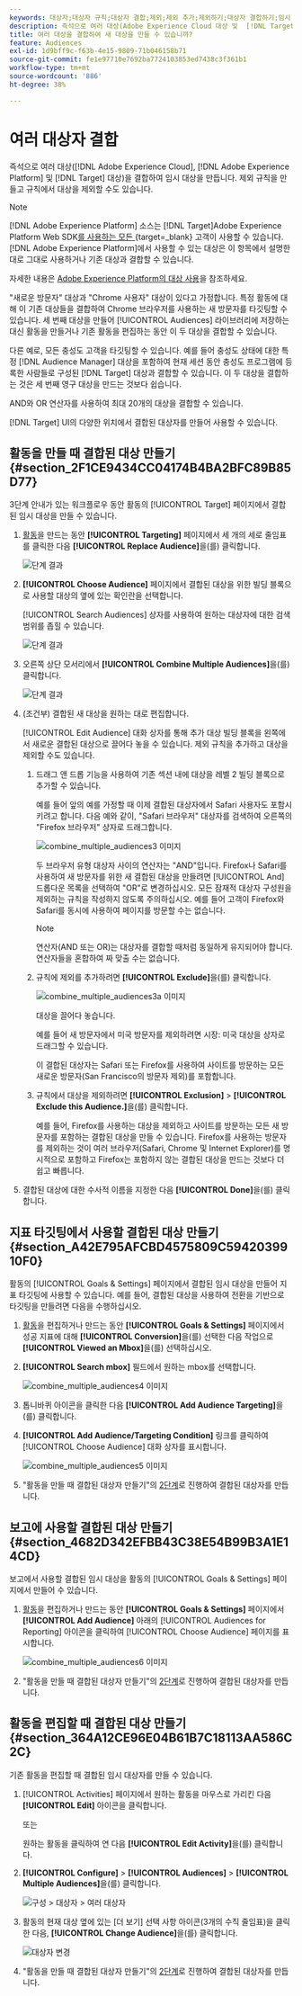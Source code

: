 ```yaml
---
keywords: 대상자;대상자 규칙;대상자 결합;제외;제외 추가;제외하기;대상자 결합하기;임시 대상자;애드혹 대상자
description: 즉석으로 여러 대상(Adobe Experience Cloud 대상 및  [!DNL Target] 대상)을 결합하여 임시 대상을 만드는 방법을 알아봅니다.
title: 여러 대상을 결합하여 새 대상을 만들 수 있습니까?
feature: Audiences
exl-id: 1d9bff9c-f63b-4e15-9809-71b046158b71
source-git-commit: fe1e97710e7692ba7724103853ed7438c3f361b1
workflow-type: tm+mt
source-wordcount: '886'
ht-degree: 38%

---
```


# 여러 대상자 결합

즉석으로 여러 대상([!DNL Adobe Experience Cloud], [!DNL Adobe Experience Platform] 및 [!DNL Target] 대상)을 결합하여 임시 대상을 만듭니다. 제외 규칙을 만들고 규칙에서 대상을 제외할 수도 있습니다.

>[!NOTE]
>
>[!DNL Adobe Experience Platform] 소스는 [!DNL Target]Adobe Experience Platform Web SDK[를 사용하는 모든 ](https://experienceleague.adobe.com/docs/target-dev/developer/client-side/aep-web-sdk.html?lang=en){target=_blank} 고객이 사용할 수 있습니다. [!DNL Adobe Experience Platform]에서 사용할 수 있는 대상은 이 항목에서 설명한 대로 그대로 사용하거나 기존 대상과 결합할 수 있습니다.
>
>자세한 내용은 [Adobe Experience Platform의 대상 사용](/help/main/c-target/c-audiences/audiences.md#aep)을 참조하세요.

&quot;새로운 방문자&quot; 대상과 &quot;Chrome 사용자&quot; 대상이 있다고 가정합니다. 특정 활동에 대해 이 기존 대상들을 결합하여 Chrome 브라우저를 사용하는 새 방문자를 타깃팅할 수 있습니다. 세 번째 대상을 만들어 [!UICONTROL Audiences] 라이브러리에 저장하는 대신 활동을 만들거나 기존 활동을 편집하는 동안 이 두 대상을 결합할 수 있습니다.

다른 예로, 모든 충성도 고객을 타깃팅할 수 있습니다. 예를 들어 충성도 상태에 대한 특정 [!DNL Audience Manager] 대상을 포함하여 현재 세션 동안 충성도 프로그램에 등록한 사람들로 구성된 [!DNL Target] 대상과 결합할 수 있습니다. 이 두 대상을 결합하는 것은 세 번째 영구 대상을 만드는 것보다 쉽습니다.

AND와 OR 연산자를 사용하여 최대 20개의 대상을 결합할 수 있습니다.

[!DNL Target] UI의 다양한 위치에서 결합된 대상자를 만들어 사용할 수 있습니다. 

## 활동을 만들 때 결합된 대상 만들기 {#section_2F1CE9434CC04174B4BA2BFC89B85D77}

3단계 안내가 있는 워크플로우 동안 활동의 [!UICONTROL Target] 페이지에서 결합된 임시 대상을 만들 수 있습니다.

1. [활동](/help/main/c-activities/activities.md#concept_D317A95A1AB54674BA7AB65C7985BA03)을 만드는 동안 **[!UICONTROL Targeting]** 페이지에서 세 개의 세로 줄임표를 클릭한 다음 **[!UICONTROL Replace Audience]**&#x200B;을(를) 클릭합니다.

   ![단계 결과](assets/edit_audience.png)

1. **[!UICONTROL Choose Audience]** 페이지에서 결합된 대상을 위한 빌딩 블록으로 사용할 대상의 옆에 있는 확인란을 선택합니다.

   [!UICONTROL Search Audiences] 상자를 사용하여 원하는 대상자에 대한 검색 범위를 좁힐 수 있습니다.

   ![단계 결과](assets/combine_multiple_audiences1.png)

1. 오른쪽 상단 모서리에서 **[!UICONTROL Combine Multiple Audiences]**&#x200B;을(를) 클릭합니다.

   ![단계 결과](assets/combine_multiple_audiences2.png)

1. (조건부) 결합된 새 대상을 원하는 대로 편집합니다.

   [!UICONTROL Edit Audience] 대화 상자를 통해 추가 대상 빌딩 블록을 왼쪽에서 새로운 결합된 대상으로 끌어다 놓을 수 있습니다. 제외 규칙을 추가하고 대상을 제외할 수도 있습니다.

   1. 드래그 앤 드롭 기능을 사용하여 기존 섹션 내에 대상을 레벨 2 빌딩 블록으로 추가할 수 있습니다.

      예를 들어 앞의 예를 가정할 때 이제 결합된 대상자에서 Safari 사용자도 포함시키려고 합니다. 다음 예와 같이, &quot;Safari 브라우저&quot; 대상자를 검색하여 오른쪽의 &quot;Firefox 브라우저&quot; 상자로 드래그합니다.

      ![combine_multiple_audiences3 이미지](assets/combine_multiple_audiences3.png)

      두 브라우저 유형 대상자 사이의 연산자는 &quot;AND&quot;입니다. Firefox나 Safari를 사용하여 새 방문자를 위한 새 결합된 대상을 만들려면 [!UICONTROL And] 드롭다운 목록을 선택하여 &quot;OR&quot;로 변경하십시오. 모든 잠재적 대상자 구성원을 제외하는 규칙을 작성하지 않도록 주의하십시오. 예를 들어 고객이 Firefox와 Safari를 동시에 사용하여 페이지를 방문할 수는 없습니다.

      >[!NOTE]
      >
      >연산자(AND 또는 OR)는 대상자를 결합할 때처럼 동일하게 유지되어야 합니다. 연산자들을 혼합하여 짜 맞출 수는 없습니다.

   1. 규칙에 제외를 추가하려면 **[!UICONTROL Exclude]**&#x200B;을(를) 클릭합니다.

      ![combine_multiple_audiences3a 이미지](assets/combine_multiple_audiences3a.png)

      대상을 끌어다 놓습니다.

      예를 들어 새 방문자에서 미국 방문자를 제외하려면 시장: 미국 대상을 상자로 드래그할 수 있습니다.

      이 결합된 대상자는 Safari 또는 Firefox를 사용하여 사이트를 방문하는 모든 새로운 방문자(San Francisco의 방문자 제외)를 포함합니다.

   1. 규칙에서 대상을 제외하려면 **[!UICONTROL Exclusion]** > **[!UICONTROL Exclude this Audience.]**&#x200B;을(를) 클릭합니다.

      예를 들어, Firefox를 사용하는 대상을 제외하고 사이트를 방문하는 모든 새 방문자를 포함하는 결합된 대상을 만들 수 있습니다. Firefox를 사용하는 방문자를 제외하는 것이 여러 브라우저(Safari, Chrome 및 Internet Explorer)를 명시적으로 포함하고 Firefox는 포함하지 않는 결합된 대상을 만드는 것보다 더 쉽고 빠릅니다.

1. 결합된 대상에 대한 수사적 이름을 지정한 다음 **[!UICONTROL Done]**&#x200B;을(를) 클릭합니다.

## 지표 타깃팅에서 사용할 결합된 대상 만들기 {#section_A42E795AFCBD4575809C5942039910F0}

활동의 [!UICONTROL Goals & Settings] 페이지에서 결합된 임시 대상을 만들어 지표 타깃팅에 사용할 수 있습니다. 예를 들어, 결합된 대상을 사용하여 전환을 기반으로 타깃팅을 만들려면 다음을 수행하십시오.

1. [활동](/help/main/c-activities/activities.md#concept_D317A95A1AB54674BA7AB65C7985BA03)을 편집하거나 만드는 동안 **[!UICONTROL Goals & Settings]** 페이지에서 성공 지표에 대해 **[!UICONTROL Conversion]**&#x200B;을(를) 선택한 다음 작업으로 **[!UICONTROL Viewed an Mbox]**&#x200B;을(를) 선택하십시오.
1. **[!UICONTROL Search mbox]** 필드에서 원하는 mbox를 선택합니다.

   ![combine_multiple_audiences4 이미지](assets/combine_multiple_audiences4.png)

1. 톱니바퀴 아이콘을 클릭한 다음 **[!UICONTROL Add Audience Targeting]**&#x200B;을(를) 클릭합니다.
1. **[!UICONTROL Add Audience/Targeting Condition]** 링크를 클릭하여 [!UICONTROL Choose Audience] 대화 상자를 표시합니다.

   ![combine_multiple_audiences5 이미지](assets/combine_multiple_audiences5.png)

1. &quot;활동을 만들 때 결합된 대상자 만들기&quot;의 [2단계](/help/main/c-target/combining-multiple-audiences.md#section_2F1CE9434CC04174B4BA2BFC89B85D77)로 진행하여 결합된 대상자를 만듭니다.

## 보고에 사용할 결합된 대상 만들기 {#section_4682D342EFBB43C38E54B99B3A1E14CD}

보고에서 사용할 결합된 임시 대상을 활동의 [!UICONTROL Goals & Settings] 페이지에서 만들어 수 있습니다.

1. [활동](/help/main/c-activities/activities.md#concept_D317A95A1AB54674BA7AB65C7985BA03)을 편집하거나 만드는 동안 **[!UICONTROL Goals & Settings]** 페이지에서 **[!UICONTROL Add Audience]** 아래의 [!UICONTROL Audiences for Reporting] 아이콘을 클릭하여 [!UICONTROL Choose Audience] 페이지를 표시합니다.

   ![combine_multiple_audiences6 이미지](assets/combine_multiple_audiences6.png)

1. &quot;활동을 만들 때 결합된 대상자 만들기&quot;의 [2단계](/help/main/c-target/combining-multiple-audiences.md#section_2F1CE9434CC04174B4BA2BFC89B85D77)로 진행하여 결합된 대상자를 만듭니다.

## 활동을 편집할 때 결합된 대상 만들기 {#section_364A12CE96E04B61B7C18113AA586C2C}

기존 활동을 편집할 때 결합된 임시 대상자를 만들 수 있습니다.

1. [!UICONTROL Activities] 페이지에서 원하는 활동을 마우스로 가리킨 다음 **[!UICONTROL Edit]** 아이콘을 클릭합니다.

   또는

   원하는 활동을 클릭하여 연 다음 **[!UICONTROL Edit Activity]**&#x200B;을(를) 클릭합니다.

1. **[!UICONTROL Configure]** > **[!UICONTROL Audiences]** > **[!UICONTROL Multiple Audiences]**&#x200B;을(를) 클릭합니다.

   ![구성 > 대상자 > 여러 대상자](assets/combine_multiple_audiences7.png)

1. 활동의 현재 대상 옆에 있는 [더 보기] 선택 사항 아이콘(3개의 수직 줄임표)을 클릭한 다음, **[!UICONTROL Change Audience]**&#x200B;을(를) 클릭합니다.

   ![대상자 변경](assets/combine_multiple_audiences8.png)

1. &quot;활동을 만들 때 결합된 대상자 만들기&quot;의 [2단계](/help/main/c-target/combining-multiple-audiences.md#section_2F1CE9434CC04174B4BA2BFC89B85D77)로 진행하여 결합된 대상자를 만듭니다.
